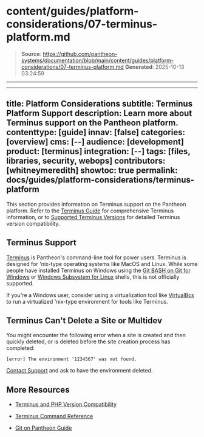 # content/guides/platform-considerations/07-terminus-platform.md

> **Source**: https://github.com/pantheon-systems/documentation/blob/main/content/guides/platform-considerations/07-terminus-platform.md
> **Generated**: 2025-10-13 03:24:59

---

---
title: Platform Considerations
subtitle: Terminus Platform Support
description: Learn more about Terminus support on the Pantheon platform. 
contenttype: [guide]
innav: [false]
categories: [overview]
cms: [--]
audience: [development]
product: [terminus]
integration: [--]
tags: [files, libraries, security, webops]
contributors: [whitneymeredith]
showtoc: true
permalink: docs/guides/platform-considerations/terminus-platform
---

This section provides information on Terminus support on the Pantheon platform. Refer to the [Terminus Guide](/terminus) for comprehensive Terminus information, or to [Supported Terminus Versions](/terminus/supported-terminus) for detailed Terminus version compatibility.

## Terminus Support

[Terminus](/terminus) is Pantheon's command-line tool for power users. Terminus is designed for 'nix-type operating systems like MacOS and Linux. While some people have installed Terminus on Windows using the [Git BASH on Git for Windows](https://git-for-windows.github.io) or [Windows Subsystem for Linux](https://docs.microsoft.com/en-us/windows/wsl/install-win10) shells, this is not officially supported.

If you're a Windows user, consider using a virtualization tool like [VirtualBox](https://www.virtualbox.org/) to run a virtualized 'nix-type environment for tools like Terminus.

## Terminus Can't Delete a Site or Multidev

You might encounter the following error when a site is created and then quickly deleted, or is deleted before the site creation process has completed:

```shell
[error] The environment '1234567' was not found.
```

[Contact Support](/guides/support/contact-support/) and ask to have the environment deleted.

## More Resources

- [Terminus and PHP Version Compatibility](/terminus/supported-terminus#php-version-compatibility-matrix)

- [Terminus Command Reference](/terminus/commands)

- [Git on Pantheon Guide](/guides/git)